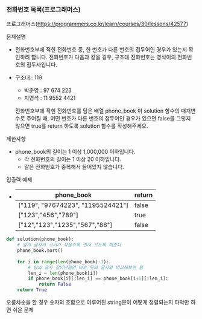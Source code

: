 ### 전화번호 목록(프로그래머스)

프로그래머스(https://programmers.co.kr/learn/courses/30/lessons/42577)



문제설명

- 전화번호부에 적힌 전화번호 중, 한 번호가 다른 번호의 접두어인 경우가 있는지 확인하려 합니다.
전화번호가 다음과 같을 경우, 구조대 전화번호는 영석이의 전화번호의 접두사입니다.
  
- 구조대 : 119
  - 박준영 : 97 674 223
  - 지영석 : 11 9552 4421
  
  전화번호부에 적힌 전화번호를 담은 배열 phone_book 이 solution 함수의 매개변수로 주어질 때, 어떤 번호가 다른 번호의 접두어인 경우가 있으면 false를 그렇지 않으면 true를 return 하도록 solution 함수를 작성해주세요.



제한사항

- phone_book의 길이는 1 이상 1,000,000 이하입니다.
  - 각 전화번호의 길이는 1 이상 20 이하입니다.
  - 같은 전화번호가 중복해서 들어있지 않습니다.




입출력 예제

- | phone_book                        | return |
  | --------------------------------- | ------ |
  | ["119", "97674223", "1195524421"] | false  |
  | ["123","456","789"]               | true   |
  | ["12","123","1235","567","88"]    | false  |



```python
def solution(phone_book):
    # 앞의 글자의 크기가 작을수록 먼저 오도록 해준다
    phone_book.sort()
    
    for i in range(len(phone_book)-1):
        # 앞의 글자 길이만큼만 바로 뒤의 글자와 비교해보면 됨
        len_i = len(phone_book[i])
        if phone_book[i][:len_i] == phone_book[i+1][:len_i]:
            return False
    return True
```



오름차순을 할 경우 숫자의 조합으로 이루어진 string문이 어떻게 정렬되는지 파악만 하면 쉬운 문제